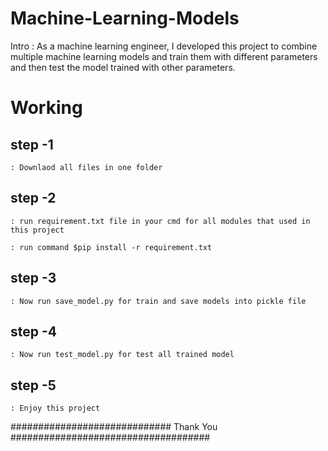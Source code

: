 # Machine-Learning-Models


Intro : As a machine learning engineer, I developed this project to combine multiple machine learning models and train them with different parameters and then test the model trained with other parameters.


# Working

## step -1
	
	: Downlaod all files in one folder

## step -2
	
	: run requirement.txt file in your cmd for all modules that used in this project
	
	: run command $pip install -r requirement.txt

## step -3

	: Now run save_model.py for train and save models into pickle file

## step -4

	: Now run test_model.py for test all trained model

## step -5

	: Enjoy this project

############################# Thank You ####################################

